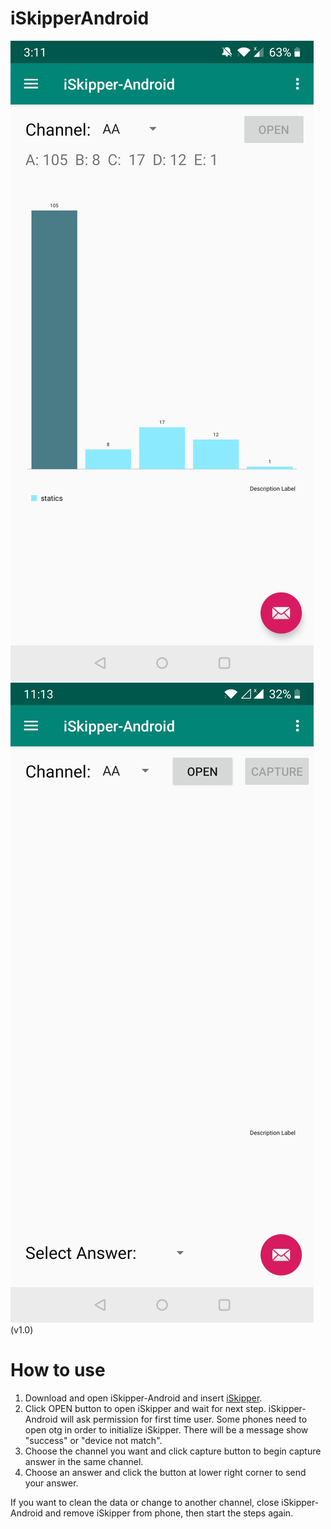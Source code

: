 # iSkipperAndroid
![image](https://github.com/yicao928/iSkipperAndroid/blob/master/pictures/screenshoot.png)
![image](https://github.com/yicao928/iSkipperAndroid/blob/master/pictures/v1.0Screenshoot.jpg)
(v1.0)


# How to use
1. Download and open iSkipper-Android and insert [iSkipper](https://github.com/charlescao460/iSkipper-In-One-Package).
2. Click OPEN button to open iSkipper and wait for next step. iSkipper-Android will ask permission for first 
time user. Some phones need to open otg in order to initialize iSkipper. There will be a message show "success" or "device not match".
3. Choose the channel you want and click capture button to begin capture answer in the same channel.
4. Choose an answer and click the button at lower right corner to send your answer.

If you want to clean the data or change to another channel, close iSkipper-Android and remove iSkipper from phone, then start the steps again.
